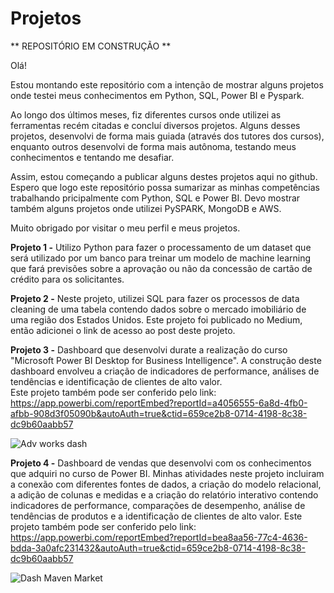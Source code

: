 # Projetos
** REPOSITÓRIO EM CONSTRUÇÃO **

Olá!

Estou montando este repositório com a intenção de mostrar alguns projetos onde testei meus conhecimentos em Python, SQL, Power BI e Pyspark.

Ao longo dos últimos meses, fiz diferentes cursos onde utilizei as ferramentas recém citadas e concluí diversos projetos. Alguns desses projetos, desenvolvi de forma mais guiada (através dos tutores dos cursos), enquanto outros desenvolvi de forma mais autônoma, testando meus conhecimentos e tentando me desafiar.

Assim, estou começando a publicar alguns destes projetos aqui no github. Espero que logo este repositório possa sumarizar as minhas competências trabalhando pricipalmente com Python, SQL e Power BI. Devo mostrar também alguns projetos onde utilizei PySPARK, MongoDB e AWS.

Muito obrigado por visitar o meu perfil e meus projetos.

**Projeto 1 -** Utilizo Python para fazer o processamento de um dataset que será utilizado por um banco para treinar um modelo de machine learning que fará previsões sobre a aprovação ou não da concessão de cartão de crédito para os solicitantes. 

**Projeto 2 -** Neste projeto, utilizei SQL para fazer os processos de data cleaning de uma tabela contendo dados sobre o mercado imobiliário de uma região dos Estados Unidos. Este projeto foi publicado no Medium, então adicionei o link de acesso ao post deste projeto.

**Projeto 3 -** Dashboard que desenvolvi durate a realização do curso "Microsoft Power BI Desktop for Business Intelligence". A construção deste dashboard envolveu a criação de indicadores de performance, análises de tendências e identificação de clientes de alto valor.  
Este projeto também pode ser conferido pelo link: https://app.powerbi.com/reportEmbed?reportId=a4056555-6a8d-4fb0-afbb-908d3f05090b&autoAuth=true&ctid=659ce2b8-0714-4198-8c38-dc9b60aabb57

![Adv works dash](https://github.com/MBoness/Projetos/assets/126515568/bf25d488-6f90-459f-9bd8-c9f043ada38d)


**Projeto 4 -** Dashboard de vendas que desenvolvi com os conhecimentos que adquiri no curso de Power BI. Minhas atividades neste projeto incluiram a conexão com diferentes fontes de dados, a criação do modelo relacional, a adição de colunas e medidas e a criação do relatório interativo contendo indicadores de performance, comparações de desempenho, análise de tendências de produtos e a identificação de clientes de alto valor.
Este projeto também pode ser conferido pelo link: https://app.powerbi.com/reportEmbed?reportId=bea8aa56-77c4-4636-bdda-3a0afc231432&autoAuth=true&ctid=659ce2b8-0714-4198-8c38-dc9b60aabb57

![Dash Maven Market](https://github.com/MBoness/Projetos/assets/126515568/b76e7236-1afe-4a34-9c45-03458750decd)
